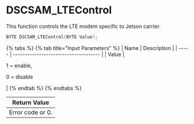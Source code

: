 # DSCSAM\_LTEControl

This function controls the LTE modem specific to Jetson carrier.

```c
BYTE DSCSAM_LTEControl(BYTE Value);
```

{% tabs %}
{% tab title="Input Parameters" %}
| Name  | Description                           |
| ----- | ------------------------------------- |
| Value | <p>1 = enable, </p><p>0 = disable</p> |
{% endtab %}
{% endtabs %}

| Return Value     |
| ---------------- |
| Error code or 0. |
